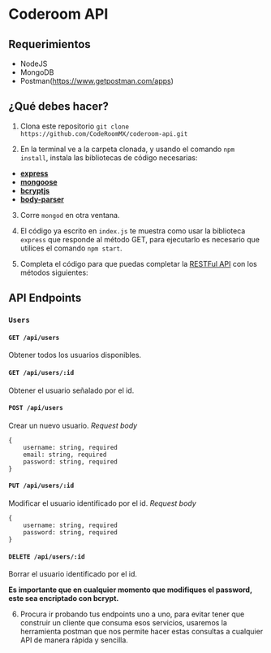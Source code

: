 # Coderoom API
## Requerimientos

  * NodeJS
  * MongoDB
  * Postman(https://www.getpostman.com/apps)
   
## ¿Qué debes hacer?
1. Clona este repositorio `git clone https://github.com/CodeRoomMX/coderoom-api.git`

2. En la terminal ve a la carpeta clonada, y usando el comando `npm install`, instala las bibliotecas de código necesarias:
  * [**express**](https://www.npmjs.com/package/express)
  * [**mongoose**](https://www.npmjs.com/package/mongoose)
  * [**bcryptjs**](https://www.npmjs.com/package/bcryptjs)
  * [**body-parser**](https://www.npmjs.com/package/body-parser)

3. Corre `mongod` en otra ventana.

4. El código ya escrito en `index.js` te muestra como usar la biblioteca `express` que responde al método GET, para ejecutarlo es necesario que utilices el comando `npm start`.

5. Completa el código para que puedas completar la [RESTFul API](https://www.oreilly.com/learning/how-to-design-a-restful-api-architecture-from-a-human-language-spec) con los métodos siguientes:

## API Endpoints

### `Users`

#### `GET /api/users`
Obtener todos los usuarios disponibles.

#### `GET /api/users/:id`
Obtener el usuario señalado por el id.

#### `POST /api/users`
Crear un nuevo usuario.
_Request body_
```
{
    username: string, required
    email: string, required
    password: string, required
}
```

#### `PUT /api/users/:id`
Modificar el usuario identificado por el id.
_Request body_
```
{
    username: string, required
    password: string, required
}
```

#### `DELETE /api/users/:id`
Borrar el usuario identificado por el id.

**Es importante que en cualquier momento que modifiques el password, este sea encriptado con bcrypt.**

6. Procura ir probando tus endpoints uno a uno, para evitar tener que construir un cliente que consuma esos servicios, usaremos la herramienta postman que nos permite hacer estas consultas a cualquier API de manera rápida y sencilla.